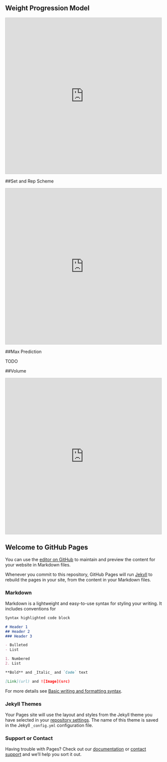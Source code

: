 ## Weight Progression Model

<iframe src="https://www.desmos.com/calculator/bwofu0pidu?embed" width="500" height="500" style="border: 1px solid #ccc" frameborder=0></iframe>

##Set and Rep Scheme

<iframe src="https://www.desmos.com/calculator/dgo4od1fnh?embed" width="500" height="500" style="border: 1px solid #ccc" frameborder=0></iframe>

##Max Prediction

TODO

##Volume

<iframe src="https://www.desmos.com/calculator/cniaskasnp?embed" width="500" height="500" style="border: 1px solid #ccc" frameborder=0></iframe>

## Welcome to GitHub Pages

You can use the [editor on GitHub](https://github.com/carmichaeljr/powerlifting-engine/edit/gh-pages/docs/index.md) to maintain and preview the content for your website in Markdown files.

Whenever you commit to this repository, GitHub Pages will run [Jekyll](https://jekyllrb.com/) to rebuild the pages in your site, from the content in your Markdown files.

### Markdown

Markdown is a lightweight and easy-to-use syntax for styling your writing. It includes conventions for

```markdown
Syntax highlighted code block

# Header 1
## Header 2
### Header 3

- Bulleted
- List

1. Numbered
2. List

**Bold** and _Italic_ and `Code` text

[Link](url) and ![Image](src)
```

For more details see [Basic writing and formatting syntax](https://docs.github.com/en/github/writing-on-github/getting-started-with-writing-and-formatting-on-github/basic-writing-and-formatting-syntax).

### Jekyll Themes

Your Pages site will use the layout and styles from the Jekyll theme you have selected in your [repository settings](https://github.com/carmichaeljr/powerlifting-engine/settings/pages). The name of this theme is saved in the Jekyll `_config.yml` configuration file.

### Support or Contact

Having trouble with Pages? Check out our [documentation](https://docs.github.com/categories/github-pages-basics/) or [contact support](https://support.github.com/contact) and we’ll help you sort it out.
